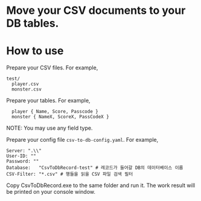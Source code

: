 # Move your CSV documents to your DB tables.

# How to use

Prepare your CSV files. For example, 
```
test/
  player.csv
  monster.csv
```
Prepare your tables. For example,
```
  player { Name, Score, Passcode }
  monster { NameX, ScoreX, PassCodeX } 
```

NOTE: You may use any field type.

Prepare your config file `csv-to-db-config.yaml`. For example,
```
Server: ".\\"
User-ID: ""
Password: ""
Database:	"CsvToDbRecord-test" # 레코드가 들어갈 DB의 데이터베이스 이름 
CSV-Filter: "*.csv" # 행들을 읽을 CSV 파일 검색 필터
```

Copy CsvToDbRecord.exe to the same folder and run it.
The work result will be printed on your console window.
